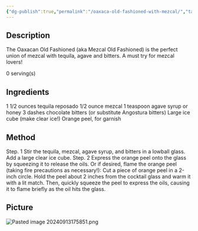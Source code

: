 ```yaml
---
{"dg-publish":true,"permalink":"/oaxaca-old-fashioned-with-mezcal/","tags":["cocktail"]}
---
```


## Description

The Oaxacan Old Fashioned (aka Mezcal Old Fashioned) is the perfect union of mezcal with tequila, agave and bitters. A must try for mezcal lovers!

0 serving(s)
## Ingredients

1 1/2 ounces tequila reposado 
1/2 ounce mezcal 
1 teaspoon agave syrup or honey 
3 dashes chocolate bitters (or substitute Angostura bitters) 
Large ice cube (make clear ice!) 
Orange peel, for garnish
## Method

Step. 1 Stir the tequila, mezcal, agave syrup, and bitters in a lowball glass. Add a large clear ice cube. 
Step. 2 Express the orange peel onto the glass by squeezing it to release the oils. Or if desired, flame the orange peel (taking fire precautions as necessary!): Cut a piece of orange peel in a 2-inch circle. Hold the peel about 2 inches from the cocktail glass and warm it with a lit match. Then, quickly squeeze the peel to express the oils, causing it to flame briefly as the oil hits the glass.
## Picture
![Pasted image 20240913175851.png](/img/user/z_attachments/Pasted%20image%2020240913175851.png)